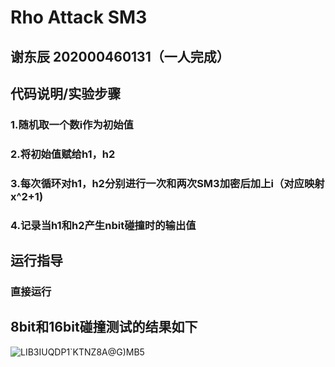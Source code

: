 # Rho Attack SM3
## 谢东辰 202000460131（一人完成）
## 代码说明/实验步骤
### 1.随机取一个数i作为初始值
### 2.将初始值赋给h1，h2
### 3.每次循环对h1，h2分别进行一次和两次SM3加密后加上i（对应映射x^2+1)
### 4.记录当h1和h2产生nbit碰撞时的输出值
## 运行指导
### 直接运行
## 8bit和16bit碰撞测试的结果如下
![LIB3IUQDP1`KTNZ8A@G)MB5](https://user-images.githubusercontent.com/109883893/181028820-99b2f5a1-09ae-41c8-b8b8-a5bb75383322.png)
